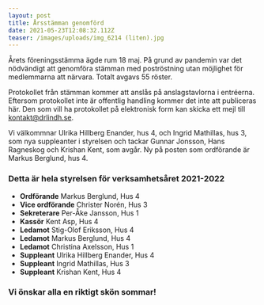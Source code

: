 ```yaml
---
layout: post
title: Årsstämman genomförd
date: 2021-05-23T12:08:32.112Z
teaser: /images/uploads/img_6214 (liten).jpg
---
```

Årets föreningsstämma ägde rum 18 maj. På grund av pandemin var det nödvändigt att genomföra stämman med poströstning utan möjlighet för medlemmarna att närvara. Totalt avgavs 55 röster.

Protokollet från stämman kommer att anslås på anslagstavlorna i entréerna. Eftersom protokollet inte är offentlig handling kommer det inte att publiceras här. Den som vill ha protokollet på elektronisk form kan skicka ett mejl till [kontakt@drlindh.se](<mailto: kontakt@drlindh.se>).

Vi välkommnar Ulrika Hillberg Enander, hus 4, och Ingrid Mathillas, hus 3, som nya suppleanter i styrelsen och tackar Gunnar Jonsson, Hans Ragneskog och Krishan Kent, som avgår. Ny på posten som ordförande är Markus Berglund, hus 4. 

### Detta är hela styrelsen för verksamhetsåret 2021-2022

* **Ordförande** Markus Berglund, Hus 4
* **Vice ordförande** Christer Norén, Hus 3	
* **Sekreterare** Per-Åke Jansson, Hus 1
* **Kassör** Kent Asp, Hus 4
* **Ledamot** Stig-Olof Eriksson, Hus 4
* **Ledamot** Markus Berglund, Hus 4 
* **Ledamot** Christina Axelsson, Hus 1
* **Suppleant** Ulrika Hillberg Enander, Hus 4
* **Suppleant** Ingrid Mathillas, Hus 3
* **Suppleant** Krishan Kent, Hus 4

### Vi önskar alla en riktigt skön sommar!